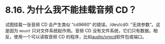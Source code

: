 # 8.16. 为什么我不能挂载音频 CD？

试图挂载一张音频 CD 会产生类似 “cd9660“ 的错误。/dev/cd0: “无效参数“。这是因为 `mount` 只对文件系统起作用。音频 CD 没有文件系统，它们只有数据。相反，使用一个可以读取音频 CD 的程序，比如[audio/xmcd](https://cgit.freebsd.org/ports/tree/audio/xmcd/pkg-descr)软件包或端口。
